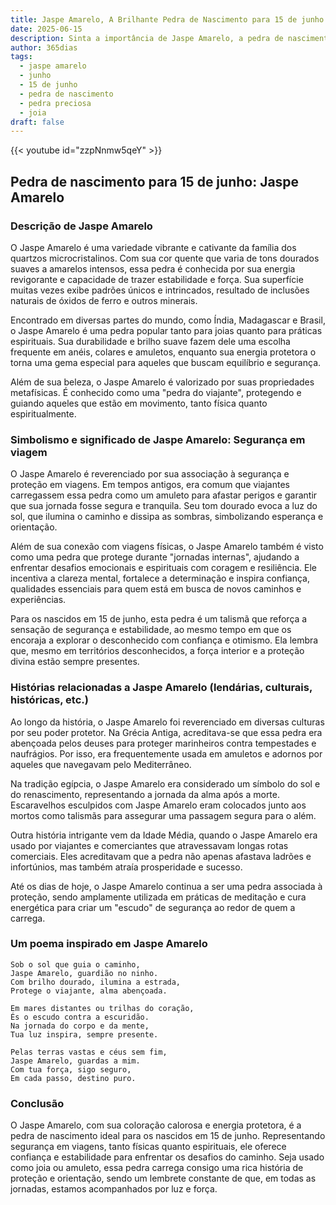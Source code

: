 ```yaml
---
title: Jaspe Amarelo, A Brilhante Pedra de Nascimento para 15 de junho
date: 2025-06-15
description: Sinta a importância de Jaspe Amarelo, a pedra de nascimento de 15 de junho que simboliza Segurança em viagem. Deixe que sua beleza e significado iluminem seu dia.
author: 365dias
tags:
  - jaspe amarelo
  - junho
  - 15 de junho
  - pedra de nascimento
  - pedra preciosa
  - joia
draft: false
---
```


{{< youtube id="zzpNnmw5qeY" >}}

## Pedra de nascimento para 15 de junho: Jaspe Amarelo

### Descrição de Jaspe Amarelo

O Jaspe Amarelo é uma variedade vibrante e cativante da família dos quartzos microcristalinos. Com sua cor quente que varia de tons dourados suaves a amarelos intensos, essa pedra é conhecida por sua energia revigorante e capacidade de trazer estabilidade e força. Sua superfície muitas vezes exibe padrões únicos e intrincados, resultado de inclusões naturais de óxidos de ferro e outros minerais.

Encontrado em diversas partes do mundo, como Índia, Madagascar e Brasil, o Jaspe Amarelo é uma pedra popular tanto para joias quanto para práticas espirituais. Sua durabilidade e brilho suave fazem dele uma escolha frequente em anéis, colares e amuletos, enquanto sua energia protetora o torna uma gema especial para aqueles que buscam equilíbrio e segurança.

Além de sua beleza, o Jaspe Amarelo é valorizado por suas propriedades metafísicas. É conhecido como uma "pedra do viajante", protegendo e guiando aqueles que estão em movimento, tanto física quanto espiritualmente.

### Simbolismo e significado de Jaspe Amarelo: Segurança em viagem

O Jaspe Amarelo é reverenciado por sua associação à segurança e proteção em viagens. Em tempos antigos, era comum que viajantes carregassem essa pedra como um amuleto para afastar perigos e garantir que sua jornada fosse segura e tranquila. Seu tom dourado evoca a luz do sol, que ilumina o caminho e dissipa as sombras, simbolizando esperança e orientação.

Além de sua conexão com viagens físicas, o Jaspe Amarelo também é visto como uma pedra que protege durante "jornadas internas", ajudando a enfrentar desafios emocionais e espirituais com coragem e resiliência. Ele incentiva a clareza mental, fortalece a determinação e inspira confiança, qualidades essenciais para quem está em busca de novos caminhos e experiências.

Para os nascidos em 15 de junho, esta pedra é um talismã que reforça a sensação de segurança e estabilidade, ao mesmo tempo em que os encoraja a explorar o desconhecido com confiança e otimismo. Ela lembra que, mesmo em territórios desconhecidos, a força interior e a proteção divina estão sempre presentes.

### Histórias relacionadas a Jaspe Amarelo (lendárias, culturais, históricas, etc.)

Ao longo da história, o Jaspe Amarelo foi reverenciado em diversas culturas por seu poder protetor. Na Grécia Antiga, acreditava-se que essa pedra era abençoada pelos deuses para proteger marinheiros contra tempestades e naufrágios. Por isso, era frequentemente usada em amuletos e adornos por aqueles que navegavam pelo Mediterrâneo.

Na tradição egípcia, o Jaspe Amarelo era considerado um símbolo do sol e do renascimento, representando a jornada da alma após a morte. Escaravelhos esculpidos com Jaspe Amarelo eram colocados junto aos mortos como talismãs para assegurar uma passagem segura para o além.

Outra história intrigante vem da Idade Média, quando o Jaspe Amarelo era usado por viajantes e comerciantes que atravessavam longas rotas comerciais. Eles acreditavam que a pedra não apenas afastava ladrões e infortúnios, mas também atraía prosperidade e sucesso.

Até os dias de hoje, o Jaspe Amarelo continua a ser uma pedra associada à proteção, sendo amplamente utilizada em práticas de meditação e cura energética para criar um "escudo" de segurança ao redor de quem a carrega.

### Um poema inspirado em Jaspe Amarelo

```
Sob o sol que guia o caminho,  
Jaspe Amarelo, guardião no ninho.  
Com brilho dourado, ilumina a estrada,  
Protege o viajante, alma abençoada.  

Em mares distantes ou trilhas do coração,  
És o escudo contra a escuridão.  
Na jornada do corpo e da mente,  
Tua luz inspira, sempre presente.  

Pelas terras vastas e céus sem fim,  
Jaspe Amarelo, guardas a mim.  
Com tua força, sigo seguro,  
Em cada passo, destino puro.
```

### Conclusão

O Jaspe Amarelo, com sua coloração calorosa e energia protetora, é a pedra de nascimento ideal para os nascidos em 15 de junho. Representando segurança em viagens, tanto físicas quanto espirituais, ele oferece confiança e estabilidade para enfrentar os desafios do caminho. Seja usado como joia ou amuleto, essa pedra carrega consigo uma rica história de proteção e orientação, sendo um lembrete constante de que, em todas as jornadas, estamos acompanhados por luz e força.